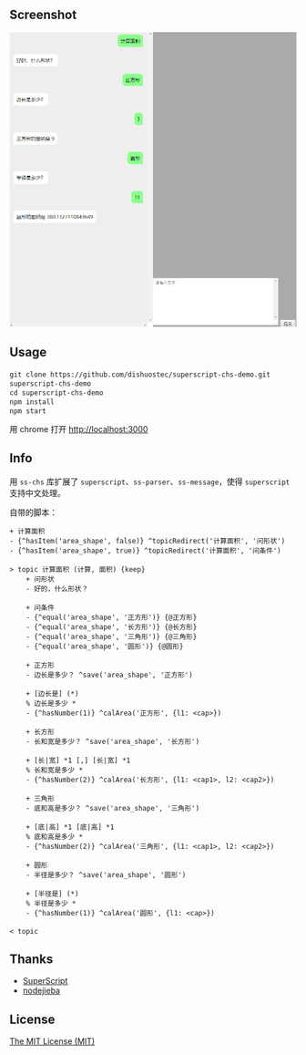 ## Screenshot
![screenshot](https://github.com/dishuostec/superscript-chs-demo/raw/master/public/img/screenshot.png)

## Usage

```
git clone https://github.com/dishuostec/superscript-chs-demo.git superscript-chs-demo
cd superscript-chs-demo
npm install
npm start
```

用 chrome 打开 [http://localhost:3000]()

## Info

用 `ss-chs` 库扩展了 `superscript`、`ss-parser`、`ss-message`，使得 `superscript` 支持中文处理。

自带的脚本：

```
+ 计算面积
- {^hasItem('area_shape', false)} ^topicRedirect('计算面积', '问形状')
- {^hasItem('area_shape', true)} ^topicRedirect('计算面积', '问条件')

> topic 计算面积 (计算, 面积) {keep}
    + 问形状
    - 好的，什么形状？

    + 问条件
    - {^equal('area_shape', '正方形')} {@正方形}
    - {^equal('area_shape', '长方形')} {@长方形}
    - {^equal('area_shape', '三角形')} {@三角形}
    - {^equal('area_shape', '圆形')} {@圆形}

    + 正方形
    - 边长是多少？ ^save('area_shape', '正方形')

    + [边长是] (*)
    % 边长是多少 *
    - {^hasNumber(1)} ^calArea('正方形', {l1: <cap>})

    + 长方形
    - 长和宽是多少？ ^save('area_shape', '长方形')

    + [长|宽] *1 [,] [长|宽] *1
    % 长和宽是多少 *
    - {^hasNumber(2)} ^calArea('长方形', {l1: <cap1>, l2: <cap2>})

    + 三角形
    - 底和高是多少？ ^save('area_shape', '三角形')

    + [底|高] *1 [底|高] *1
    % 底和高是多少 *
    - {^hasNumber(2)} ^calArea('三角形', {l1: <cap1>, l2: <cap2>})

    + 圆形
    - 半径是多少？ ^save('area_shape', '圆形')

    + [半径是] (*)
    % 半径是多少 *
    - {^hasNumber(1)} ^calArea('圆形', {l1: <cap>})

< topic
```

## Thanks

- [SuperScript](https://github.com/superscriptjs/superscript)
- [nodejieba](https://github.com/yanyiwu/nodejieba)

## License

[The MIT License (MIT)](https://github.com/superscriptjs/superscript/blob/master/LICENSE.md)
